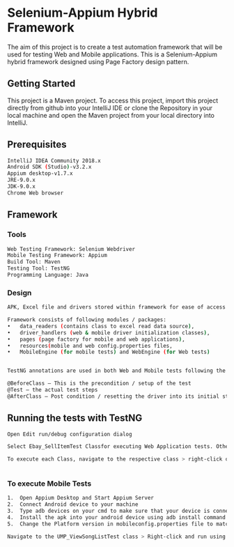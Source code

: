 # Selenium-Appium Hybrid Framework

The aim of this project is to create a test automation framework that will be used for testing Web and Mobile applications. This is a Selenium-Appium hybrid framework designed using Page Factory design pattern.

## Getting Started

This project is a Maven project. To access this project, import this project directly from github into your IntelliJ IDE or clone the Repository in your local machine and open the Maven project from your local directory into IntelliJ.

## Prerequisites

```bash
IntelliJ IDEA Community 2018.x
Android SDK (Studio)-v3.2.x
Appium desktop-v1.7.x
JRE-9.0.x
JDK-9.0.x
Chrome Web browser

```

## Framework
### Tools 
```bash
Web Testing Framework: Selenium Webdriver
Mobile Testing Framework: Appium
Build Tool: Maven
Testing Tool: TestNG
Programming Language: Java
```

### Design
```bash
APK, Excel file and drivers stored within framework for ease of access and use. Making the solution portable.

Framework consists of following modules / packages:
•	data_readers (contains class to excel read data source), 
•	driver_handlers (web & mobile driver initialization classes), 
•	pages (page factory for mobile and web applications), 
•	resources(mobile and web config.properties files, 
•	MobileEngine (for mobile tests) and WebEngine (for Web tests)


TestNG annotations are used in both Web and Mobile tests following the same structure:

@BeforeClass – This is the precondition / setup of the test
@Test – the actual test steps
@AfterClass – Post condition / resetting the driver into its initial state before the test

```
## Running the tests with TestNG

```bash
Open Edit run/debug configuration dialog

Select Ebay_SellItemTest Classfor executing Web Application tests. Other UMP_ViewSongListTest Class for executing Mobile App tests.

To execute each Class, navigate to the respective class > right-click on it > run using the respective configuration set on previous step
 

```

### To execute Mobile Tests

```bash
1.	Open Appium Desktop and Start Appium Server 
2.	Connect Android device to your machine
3.	Type adb devices on your cmd to make sure that your device is connected
4.	Install the apk into your android device using adb install command and path to the apk
5.	Change the Platform version in mobileconfig.properties file to match your device OS version

Navigate to the UMP_ViewSongListTest class > Right-click and run using the TestNG

```

